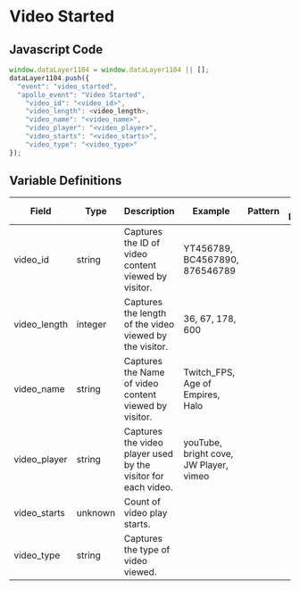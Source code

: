 # Video Started

### 

## Javascript Code
```js
window.dataLayer1104 = window.dataLayer1104 || [];
dataLayer1104.push({
  "event": "video_started",
  "apollo_event": "Video Started",
    "video_id": "<video_id>",
    "video_length": <video_length>,
    "video_name": "<video_name>",
    "video_player": "<video_player>",
    "video_starts": "<video_starts>",
    "video_type": "<video_type>"
});
```

## Variable Definitions

|Field|Type|Description|Example|Pattern|Min Length|Max Length|Minimum|Maximum|Multiple Of|
| --- | --- | --- | --- | --- | --- | --- | --- | --- | --- |
|video_id|string|Captures the ID of video content viewed by visitor.|YT456789, BC4567890, 876546789|||||||
|video_length|integer|Captures the length of the video viewed by the visitor.|36, 67, 178, 600||||0|||
|video_name|string|Captures the Name of video content viewed by visitor.|Twitch\_FPS, Age of Empires, Halo|||||||
|video_player|string|Captures the video player used by the visitor for each video.|youTube, bright cove, JW Player, vimeo|||||||
|video_starts|unknown|Count of video play starts.||||||||
|video_type|string|Captures the type of video viewed.||||||||




